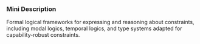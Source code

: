 ### Mini Description

Formal logical frameworks for expressing and reasoning about constraints, including modal logics, temporal logics, and type systems adapted for capability-robust constraints.
